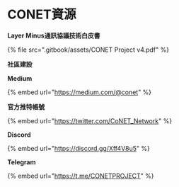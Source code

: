 # CONET資源

**Layer Minus通訊協議技術白皮書**

{% file src=".gitbook/assets/CONET Project v4.pdf" %}

**社區建設**

**Medium**

{% embed url="https://medium.com/@conet" %}

**官方推特帳號**

{% embed url="https://twitter.com/CoNET_Network" %}

**Discord**

{% embed url="https://discord.gg/Xff4V8u5" %}

**️Telegram**

{% embed url="https://t.me/CONETPROJECT" %}
